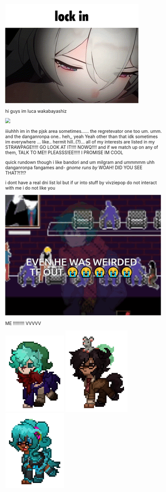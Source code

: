![i loove fortnite](firefly-lock-in-lock-in.gif)

hi guys im luca wakabayashiz

![](https://komarev.com/ghpvc/?username=wakabayashiiz)


iiiuhhh im in the pjsk area sometimes...... the regretevator one too um. umm. and the danganronpa one.. heh,, yeah Yeah other than that idk sometimes im everywhere ... like.. hermit hill..(?)...
all of my interests are listed in my STRAWPAGE!!!!! GO LOOK AT IT!!!! NOWQ!!!! and if we match up on any of them, TALK TO ME!! PLEASSS!EE!!!!! I PROMISE IM COOL

quick rundown though i like bandori and um milgram and ummmmm uhh danganronpa fangames and- *gnome runs by* WOAH! DID YOU SEE THAT?!?$!?$

i dont have a real dni list lol but if ur into stuff by vivziepop do not interact with me i do not like you


![i loove fortnite](yttd-your-turn-to-die.gif)

ME !!!!!!!!! VVVVV 

![](pony-town-blackboxwarrior-trot-blinking-padded-4x.gif)
![](pony-town-functionalleftkidney-trot-blinking-padded-toy91-4x.gif)
![](pony-town-miku-trot-blinking-padded-4x.gif)
